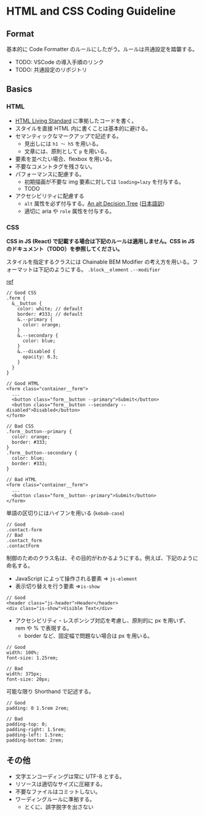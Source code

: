 # HTML and CSS Coding Guideline

## Format

基本的に Code Formatter のルールにしたがう。ルールは共通設定を踏襲する。

- TODO: VSCode の導入手順のリンク
- TODO: 共通設定のリポジトリ

## Basics

### HTML

- [HTML Living Standard](https://html.spec.whatwg.org/multipage/) に準拠したコードを書く。
- スタイルを直接 HTML 内に書くことは基本的に避ける。
- セマンティックなマークアップで記述する。
  - 見出しには `h1 〜 h5` を用いる。
  - 文章には、原則として `p` を用いる。
- 要素を並べたい場合、flexbox を用いる。
- 不要なコメントタグを残さない。
- パフォーマンスに配慮する。
  - 初期描画が不要な img 要素に対しては `loading=lazy` を付与する。
  - TODO
- アクセシビリティに配慮する
  - `alt` 属性を必ず付与する。[An alt Decision Tree](https://www.w3.org/WAI/tutorials/images/decision-tree/) ([日本語訳](https://qiita.com/hibikikudo/items/f710933664094632540d))
  - 適切に aria や `role` 属性を付与する。

### CSS

**CSS in JS (React) で記載する場合は下記のルールは適用しません。CSS in JS のドキュメント（TODO）を参照してください。**

スタイルを指定するクラスには Chainable BEM Modifier の考え方を用いる。フォーマットは下記のようにする。
`.block__element`
`.--modifier`

[ref](https://webuild.envato.com/blog/chainable-bem-modifiers/)

```
// Good CSS
.form {
  &__button {
    color: white; // default
    border: #333; // default
    &.--primary {
      color: orange;
    }
    &.--secondary {
      color: blue;
    }
    &.--disabled {
      opacity: 0.3;
    }
  }
}
```

```
// Good HTML
<form class="container__form">
  ...
  <button class="form__button --primary">Submit</button>
  <button class="form__button --secondary --disabled">Disabled</button>
</form>
```

```
// Bad CSS
.form__button--primary {
  color: orange;
  border: #333;
}
.form__button--secondary {
  color: blue;
  border: #333;
}
```

```
// Bad HTML
<form class="container__form">
  ...
  <button class="form__button--primary">Submit</button>
</form>
```

単語の区切りにはハイフンを用いる (`kebab-case`)

```
// Good
.contact-form
// Bad
.contact_form
.contactForm
```

制御のためのクラス名は、その目的がわかるようにする。例えば、下記のように命名する。

- JavaScript によって操作される要素 => `js-element`
- 表示切り替えを行う要素 =>`is-show`

```
// Good
<header class="js-header">Header</header>
<div class="is-show">Visible Text</div>
```

- アクセシビリティ・レスポンシブ対応を考慮し、原則的に px を用いず、rem や % で表現する。
  - border など、固定幅で問題ない場合は px を用いる。

```
// Good
width: 100%;
font-size: 1.25rem;

// Bad
width: 375px;
font-size: 20px;

```

可能な限り Shorthand で記述する。

```
// Good
padding: 0 1.5rem 2rem;

// Bad
padding-top: 0;
padding-right: 1.5rem;
padding-left: 1.5rem;
padding-bottom: 2rem;
```

## その他

- 文字エンコーディングは常に UTF-8 とする。
- リソースは適切なサイズに圧縮する。
- 不要なファイルはコミットしない。
- ワーディングルールに準拠する。
  - とくに、誤字脱字を出さない
